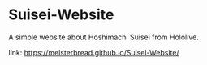 # Suisei-Website
A simple website about Hoshimachi Suisei from Hololive.

link: https://meisterbread.github.io/Suisei-Website/
